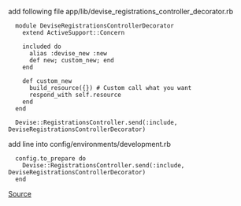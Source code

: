 add following file app/lib/devise_registrations_controller_decorator.rb

```
  module DeviseRegistrationsControllerDecorator
    extend ActiveSupport::Concern

    included do
      alias :devise_new :new
      def new; custom_new; end
    end
    
    def custom_new
      build_resource({}) # Custom call what you want
      respond_with self.resource
    end
  end

  Devise::RegistrationsController.send(:include, DeviseRegistrationsControllerDecorator)
```

add line into config/environments/development.rb

```
  config.to_prepare do
    Devise::RegistrationsController.send(:include, DeviseRegistrationsControllerDecorator)
  end
```
  
[Source](http://joelazemar.fr/post/65224324836/override-devise-registration-controller)